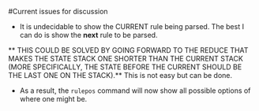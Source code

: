 #Current issues for discussion

- It is undecidable to show the CURRENT rule being parsed. The best I can do is show the **next** rule to be parsed.

** THIS COULD BE SOLVED BY GOING FORWARD TO THE REDUCE THAT MAKES THE STATE STACK ONE SHORTER THAN THE CURRENT STACK (MORE SPECIFICALLY, THE STATE BEFORE THE CURRENT SHOULD BE THE LAST ONE ON THE STACK).** This is not easy but can be done.


- As a result, the `rulepos` command will now show all possible options of where one might be.



